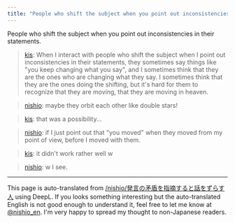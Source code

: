 ```yaml
---
title: "People who shift the subject when you point out inconsistencies in their statements."
---
```


People who shift the subject when you point out inconsistencies in their statements.
> [kis](https://twitter.com/kis/status/1386185576718630913): When I interact with people who shift the subject when I point out inconsistencies in their statements, they sometimes say things like "you keep changing what you say", and I sometimes think that they are the ones who are changing what they say. I sometimes think that they are the ones doing the shifting, but it's hard for them to recognize that they are moving, that they are moving in heaven.

> [nishio](https://twitter.com/nishio/status/1386190450546020354): maybe they orbit each other like double stars!

> [kis](https://twitter.com/kis/status/1386190743698501633): that was a possibility...

> [nishio](https://twitter.com/nishio/status/1386191462564384772): if I just point out that "you moved" when they moved from my point of view, before I moved with them.

> [kis](https://twitter.com/kis/status/1386191908276371461): it didn't work rather well w

> [nishio](https://twitter.com/nishio/status/1386193100662398979): w I see.

---
This page is auto-translated from [/nishio/発言の矛盾を指摘すると話をずらす人](https://scrapbox.io/nishio/発言の矛盾を指摘すると話をずらす人) using DeepL. If you looks something interesting but the auto-translated English is not good enough to understand it, feel free to let me know at [@nishio_en](https://twitter.com/nishio_en). I'm very happy to spread my thought to non-Japanese readers.